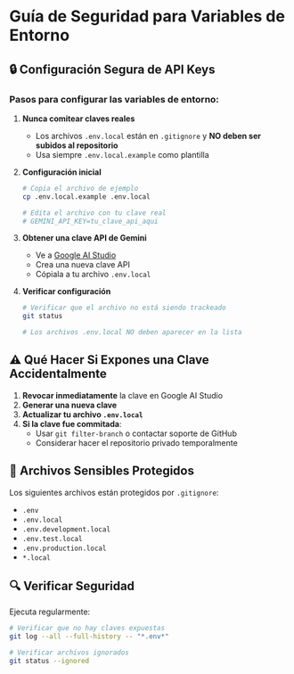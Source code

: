 # Guía de Seguridad para Variables de Entorno

## 🔒 Configuración Segura de API Keys

### Pasos para configurar las variables de entorno:

1. **Nunca comitear claves reales**
   - Los archivos `.env.local` están en `.gitignore` y **NO deben ser subidos al repositorio**
   - Usa siempre `.env.local.example` como plantilla

2. **Configuración inicial**
   ```bash
   # Copia el archivo de ejemplo
   cp .env.local.example .env.local
   
   # Edita el archivo con tu clave real
   # GEMINI_API_KEY=tu_clave_api_aqui
   ```

3. **Obtener una clave API de Gemini**
   - Ve a [Google AI Studio](https://aistudio.google.com/app/apikey)
   - Crea una nueva clave API
   - Cópiala a tu archivo `.env.local`

4. **Verificar configuración**
   ```bash
   # Verificar que el archivo no está siendo trackeado
   git status
   
   # Los archivos .env.local NO deben aparecer en la lista
   ```

## ⚠️ Qué Hacer Si Expones una Clave Accidentalmente

1. **Revocar inmediatamente** la clave en Google AI Studio
2. **Generar una nueva clave**
3. **Actualizar tu archivo `.env.local`**
4. **Si la clave fue commitada**: 
   - Usar `git filter-branch` o contactar soporte de GitHub
   - Considerar hacer el repositorio privado temporalmente

## 📁 Archivos Sensibles Protegidos

Los siguientes archivos están protegidos por `.gitignore`:
- `.env`
- `.env.local`
- `.env.development.local`
- `.env.test.local`
- `.env.production.local`
- `*.local`

## 🔍 Verificar Seguridad

Ejecuta regularmente:
```bash
# Verificar que no hay claves expuestas
git log --all --full-history -- "*.env*"

# Verificar archivos ignorados
git status --ignored
```
